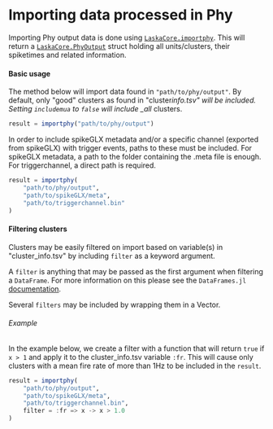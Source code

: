 # Importing data processed in Phy

Importing Phy output data is done using [`LaskaCore.importphy`](@ref). This will return a
[`LaskaCore.PhyOutput`](@ref) struct holding all units/clusters, their spiketimes and
related information.

#### Basic usage

The method below will import data found in `"path/to/phy/output"`. By default, only "good" clusters as found in "cluster*info.tsv" will be included. Setting `includemua` to `false` will include \_all* clusters.

```julia
result = importphy("path/to/phy/output")
```

In order to include spikeGLX metadata and/or a specific channel (exported from spikeGLX) with trigger events, paths to these must be included.
For spikeGLX metadata, a path to the folder containing the .meta file is enough. For triggerchannel, a direct path is required.

```julia
result = importphy(
    "path/to/phy/output",
    "path/to/spikeGLX/meta",
    "path/to/triggerchannel.bin"
)
```

#### Filtering clusters

Clusters may be easily filtered on import based on variable(s) in "cluster_info.tsv"
by including `filter` as a keyword argument.

A `filter` is anything that may be passed as the first argument when filtering a `DataFrame`.
For more information on this please see the `DataFrames.jl` [documentation](https://dataframes.juliadata.org/stable/lib/functions/#Base.filter).

Several `filters` may be included by wrapping them in a Vector.

###### Example

In the example below, we create a filter with a function that will return `true` if `x > 1`
and apply it to the cluster_info.tsv variable `:fr`. This will cause only clusters with a
mean fire rate of more than 1Hz to be included in the `result`.

```julia
result = importphy(
    "path/to/phy/output",
    "path/to/spikeGLX/meta",
    "path/to/triggerchannel.bin",
    filter = :fr => x -> x > 1.0
)
```
